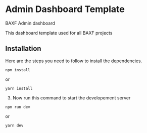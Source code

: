# Admin Dashboard Template

BAXF Admin dashboard

This dashboard template used for all BAXF projects

## Installation
Here are the steps you need to follow to install the dependencies.

```
npm install
```
or

```
yarn install
```

3. Now run this command to start the developement server

```
npm run dev
```

or

```
yarn dev
```

